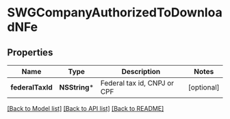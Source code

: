 # SWGCompanyAuthorizedToDownloadNFe

## Properties
Name | Type | Description | Notes
------------ | ------------- | ------------- | -------------
**federalTaxId** | **NSString*** | Federal tax id, CNPJ or CPF | [optional] 

[[Back to Model list]](../README.md#documentation-for-models) [[Back to API list]](../README.md#documentation-for-api-endpoints) [[Back to README]](../README.md)


